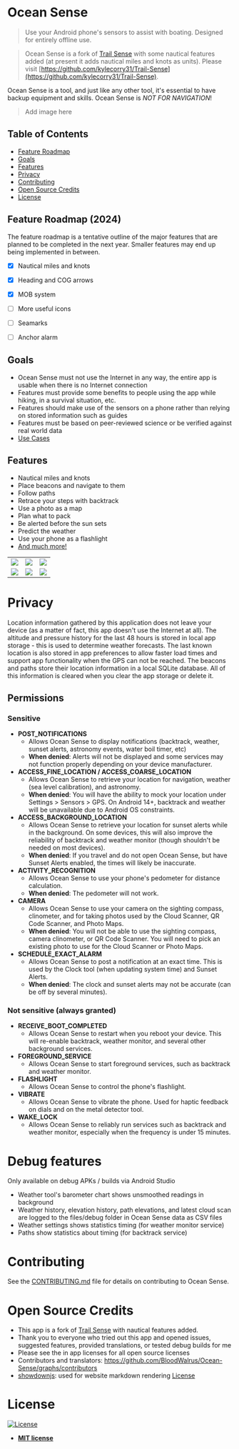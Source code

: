 # Ocean Sense

> Use your Android phone's sensors to assist with boating. Designed for entirely offline use.

> Ocean Sense is a fork of [Trail Sense](https://github.com/kylecorry31/Trail-Sense) with some nautical features added (at present it adds nautical miles and knots as units). Please visit [https://github.com/kylecorry31/Trail-Sense](https://github.com/kylecorry31/Trail-Sense).

Ocean Sense is a tool, and just like any other tool, it's essential to have backup equipment and skills. Ocean Sense is *NOT FOR NAVIGATION*!

> Add image here

## Table of Contents

- [Feature Roadmap](#feature-roadmap)
- [Goals](#goals)
- [Features](#features)
- [Privacy](#privacy)
- [Contributing](#contributing)
- [Open Source Credits](#open-source-credits)
- [License](#license)

## Feature Roadmap (2024)
The feature roadmap is a tentative outline of the major features that are planned to be completed in the next year. Smaller features may end up being implemented in between.
- [X] Nautical miles and knots
- [X] Heading and COG arrows
- [X] MOB system
- [ ] More useful icons
- [ ] Seamarks
- [ ] Anchor alarm


## Goals
- Ocean Sense must not use the Internet in any way, the entire app is usable when there is no Internet connection
- Features must provide some benefits to people using the app while hiking, in a survival situation, etc.
- Features should make use of the sensors on a phone rather than relying on stored information such as guides
- Features must be based on peer-reviewed science or be verified against real world data
- [Use Cases](https://github.com/BloodWalrus/Ocean-Sense/wiki/Use-Cases)

## Features

- Nautical miles and knots
- Place beacons and navigate to them
- Follow paths
- Retrace your steps with backtrack
- Use a photo as a map
- Plan what to pack
- Be alerted before the sun sets
- Predict the weather
- Use your phone as a flashlight
- [And much more!](https://github.com/BloodWalrus/Ocean-Sense/wiki/Use-Cases)

<table>
  <tr>
    <td>
      <img src="fastlane/metadata/android/en-US/images/phoneScreenshots/1.png"/>
    </td>
    <td>
      <img src="fastlane/metadata/android/en-US/images/phoneScreenshots/3.png"/>
    </td>
    <td>
      <img src="fastlane/metadata/android/en-US/images/phoneScreenshots/4.png"/>
    </td>
  </tr>
  <tr>
    <td>
      <img src="fastlane/metadata/android/en-US/images/phoneScreenshots/5.jpg"/>
    </td>
    <td>
      <img src="fastlane/metadata/android/en-US/images/phoneScreenshots/6.png"/>
    </td>
    <td>
      <img src="fastlane/metadata/android/en-US/images/phoneScreenshots/7.png"/>
    </td>
  </tr>
</table>

# Privacy

Location information gathered by this application does not leave your device (as a matter of fact, this app doesn't use the Internet at all). The altitude and pressure history for the last 48 hours is stored in local app storage - this is used to determine weather forecasts. The last known location is also stored in app preferences to allow faster load times and support app functionality when the GPS can not be reached. The beacons and paths store their location information in a local SQLite database. All of this information is cleared when you clear the app storage or delete it.

## Permissions
### Sensitive
- **POST_NOTIFICATIONS**
  - Allows Ocean Sense to display notifications (backtrack, weather, sunset alerts, astronomy events, water boil timer, etc)
  - **When denied**: Alerts will not be displayed and some services may not function properly depending on your device manufacturer.
- **ACCESS_FINE_LOCATION / ACCESS_COARSE_LOCATION**
  - Allows Ocean Sense to retrieve your location for navigation, weather (sea level calibration), and astronomy. 
  - **When denied**: You will have the ability to mock your location under Settings > Sensors > GPS. On Android 14+, backtrack and weather will be unavailable due to Android OS constraints.
- **ACCESS_BACKGROUND_LOCATION**
  - Allows Ocean Sense to retrieve your location for sunset alerts while in the background. On some devices, this will also improve the reliability of backtrack and weather monitor (though shouldn't be needed on most devices).
  - **When denied**: If you travel and do not open Ocean Sense, but have Sunset Alerts enabled, the times will likely be inaccurate.
- **ACTIVITY_RECOGNITION**
  - Allows Ocean Sense to use your phone's pedometer for distance calculation.
  - **When denied**: The pedometer will not work.
- **CAMERA**
  - Allows Ocean Sense to use your camera on the sighting compass, clinometer, and for taking photos used by the Cloud Scanner, QR Code Scanner, and Photo Maps.
  - **When denied**: You will not be able to use the sighting compass, camera clinometer, or QR Code Scanner. You will need to pick an existing photo to use for the Cloud Scanner or Photo Maps.
- **SCHEDULE_EXACT_ALARM**
  - Allows Ocean Sense to post a notification at an exact time. This is used by the Clock tool (when updating system time) and Sunset Alerts.
  - **When denied**: The clock and sunset alerts may not be accurate (can be off by several minutes).
 
### Not sensitive (always granted)
- **RECEIVE_BOOT_COMPLETED**
  - Allows Ocean Sense to restart when you reboot your device. This will re-enable backtrack, weather monitor, and several other background services.
- **FOREGROUND_SERVICE**
  - Allows Ocean Sense to start foreground services, such as backtrack and weather monitor.
- **FLASHLIGHT**
  - Allows Ocean Sense to control the phone's flashlight.
- **VIBRATE**
  - Allows Ocean Sense to vibrate the phone. Used for haptic feedback on dials and on the metal detector tool.
- **WAKE_LOCK**
  - Allows Ocean Sense to reliably run services such as backtrack and weather monitor, especially when the frequency is under 15 minutes.


# Debug features
Only available on debug APKs / builds via Android Studio
- Weather tool's barometer chart shows unsmoothed readings in background
- Weather history, elevation history, path elevations, and latest cloud scan are logged to the files/debug folder in Ocean Sense data as CSV files
- Weather settings shows statistics timing (for weather monitor service)
- Paths show statistics about timing (for backtrack service)

# Contributing

See the [CONTRIBUTING.md](https://github.com/BloodWalrus/Ocean-Sense/blob/main/CONTRIBUTING.md) file for details on contributing to Ocean Sense.

# Open Source Credits

- This app is a fork of [Trail Sense](https://github.com/kylecorry31/Trail-Sense) with nautical features added.
- Thank you to everyone who tried out this app and opened issues, suggested features, provided translations, or tested debug builds for me
- Please see the in app licenses for all open source licenses
- Contributors and translators: https://github.com/BloodWalrus/Ocean-Sense/graphs/contributors
- [showdownjs](https://github.com/showdownjs/showdown): used for website markdown rendering [License](https://github.com/showdownjs/showdown/blob/master/LICENSE)

# License

[![License](https://img.shields.io/:license-mit-blue.svg?style=flat-square)](https://badges.mit-license.org)

- **[MIT license](LICENSE)**
